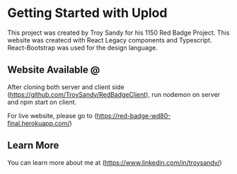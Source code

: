 # Getting Started with Uplod

This project was created by Troy Sandy for his 1150 Red Badge Project. This website was createcd with React Legacy components and Typescript. React-Bootstrap was used for the design language.

## Website Available @

After cloning both server and client side (https://github.com/TroySandy/RedBadgeClient), run nodemon on server and npm start on client.

For live website, please go to (https://red-badge-wd80-final.herokuapp.com/)

## Learn More

You can learn more about me at (https://www.linkedin.com/in/troysandy/)
